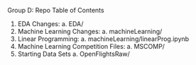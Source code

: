 Group D: Repo Table of Contents

1. EDA Changes:
    a. EDA/
2. Machine Learning Changes:
    a. machineLearning/
3. Linear Programming:
    a. machineLearning/linearProg.ipynb
4. Machine Learning Competition Files:
    a. MSCOMP/
5. Starting Data Sets
    a. OpenFlightsRaw/
